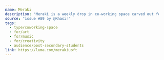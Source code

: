 ```yaml
---
name: Meraki
description: "Meraki is a weekly drop in co-working space carved out for you to work on personal projects that excite you—whether that's art, music, code, research, or something totally unexpected :)"
source: "issue #89 by @Khasir"
tags:
  - type/coworking-space
  - for/art
  - for/music
  - for/creativity
  - audience/post-secondary-students
link: https://luma.com/merakiuoft
---
```


<!-- Community added from GitHub issue #89 -->
